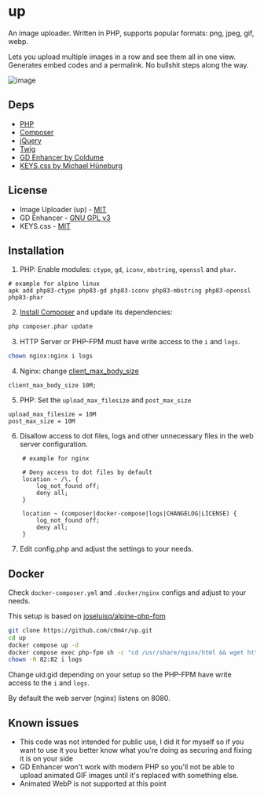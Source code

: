 # up

An image uploader. Written in PHP, supports popular formats: png, jpeg, gif, webp.

Lets you upload multiple images in a row and see them all in one view. Generates embed codes and a permalink. No bullshit steps along the way.

![image](https://github.com/c0m4r/up/assets/6292788/3cfa5183-c7db-44be-b9c3-e18ef564252d)

## Deps

* [PHP](https://www.php.net/)
* [Composer](https://getcomposer.org/)
* [jQuery](https://jquery.com/)
* [Twig](https://twig.symfony.com/)
* [GD Enhancer by Coldume](https://github.com/coldume/gd-enhancer)
* [KEYS.css by Michael Hüneburg](https://github.com/michaelhue/keyscss)

## License

* Image Uploader (up) - [MIT](https://opensource.org/license/mit/)
* GD Enhancer - [GNU GPL v3](https://opensource.org/license/gpl-3-0/)
* KEYS.css - [MIT](https://opensource.org/license/mit/)

## Installation

1. PHP: Enable modules: `ctype`, `gd`, `iconv`, `mbstring`, `openssl` and `phar`.

```
# example for alpine linux
apk add php83-ctype php83-gd php83-iconv php83-mbstring php83-openssl php83-phar
```

2. [Install Composer](https://getcomposer.org/download/) and update its dependencies:

```bash
php composer.phar update
```

3. HTTP Server or PHP-FPM must have write access to the `i` and `logs`.

```bash
chown nginx:nginx i logs
```

4. Nginx: change [client_max_body_size](https://nginx.org/en/docs/http/ngx_http_core_module.html#client_max_body_size)

```
client_max_body_size 10M;
```

5. PHP: Set the `upload_max_filesize` and  `post_max_size`

```
upload_max_filesize = 10M
post_max_size = 10M
```

6. Disallow access to dot files, logs and other unnecessary files in the web server configuration.

```
    # example for nginx

    # Deny access to dot files by default
    location ~ /\. {
        log_not_found off;
        deny all;
    }

    location ~ (composer|docker-compose|logs|CHANGELOG|LICENSE) {
      	log_not_found off;
        deny all;
    }
```

7. Edit config.php and adjust the settings to your needs.

## Docker

Check `docker-composer.yml` and `.docker/nginx` configs and adjust to your needs.

This setup is based on [joseluisq/alpine-php-fpm](https://github.com/joseluisq/alpine-php-fpm)

```bash
git clone https://github.com/c0m4r/up.git
cd up
docker compose up -d
docker compose exec php-fpm sh -c "cd /usr/share/nginx/html && wget https://getcomposer.org/download/latest-stable/composer.phar && php composer.phar update"
chown -R 82:82 i logs
```

Change uid:gid depending on your setup so the PHP-FPM have write access to the `i` and `logs`.

By default the web server (nginx) listens on 8080.

## Known issues

* This code was not intended for public use, I did it for myself so if you want to use it you better know what you're doing as securing and fixing it is on your side
* GD Enhancer won't work with modern PHP so you'll not be able to upload animated GIF images until it's replaced with something else.
* Animated WebP is not supported at this point
